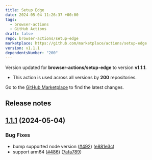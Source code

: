```yaml
---
title: Setup Edge
date: 2024-05-04 11:26:37 +00:00
tags:
  - browser-actions
  - GitHub Actions
draft: false
repo: browser-actions/setup-edge
marketplace: https://github.com/marketplace/actions/setup-edge
version: v1.1.1
dependentsNumber: "200"
---
```



Version updated for **browser-actions/setup-edge** to version **v1.1.1**.
- This action is used across all versions by **200** repositories.

Go to the [GitHub Marketplace](https://github.com/marketplace/actions/setup-edge) to find the latest changes.

## Release notes

## [1.1.1](https://github.com/browser-actions/setup-edge/compare/setup-edge-v1.1.0...setup-edge-v1.1.1) (2024-05-04)


### Bug Fixes

* bump supported node version ([#492](https://github.com/browser-actions/setup-edge/issues/492)) ([e881e3c](https://github.com/browser-actions/setup-edge/commit/e881e3c926a41786c24a4c8d795203a37c3da8c2))
* support arm64 ([#486](https://github.com/browser-actions/setup-edge/issues/486)) ([7afa789](https://github.com/browser-actions/setup-edge/commit/7afa7897671de544c501c458fc80348021c7e3c9))
